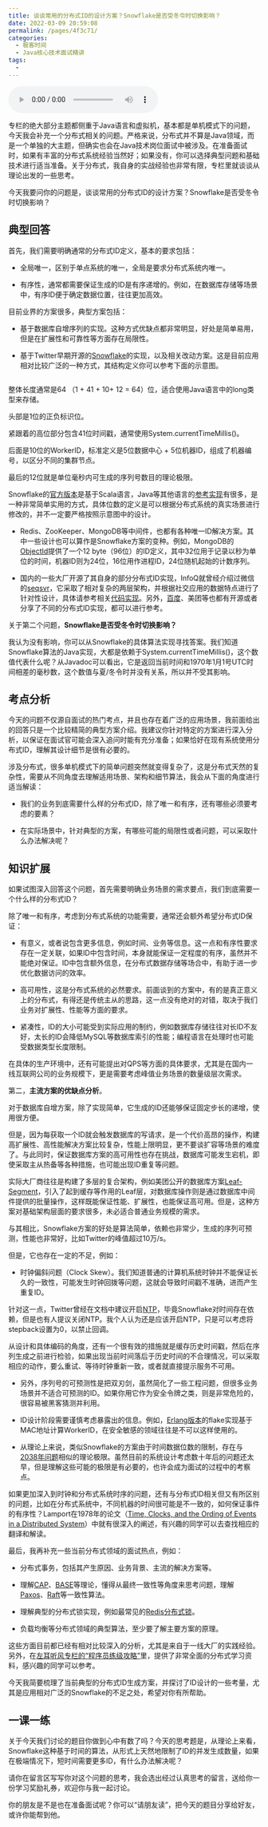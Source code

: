 ```yaml
---
title: 谈谈常用的分布式ID的设计方案？Snowflake是否受冬令时切换影响？
date: 2022-03-09 20:59:08
permalink: /pages/4f3c71/
categories:
  - 极客时间
  - Java核心技术面试精讲
tags:
  - 
---
```

<audio title="第39讲.谈谈常用的分布式ID的设计方案？Snowflake是否受冬令时切换影响？" src="https://static001.geekbang.org/resource/audio/c7/89/c732a54f9bf356b24cf0dfa377b5c889.mp3" controls="controls"></audio> 
<p>专栏的绝大部分主题都侧重于Java语言和虚拟机，基本都是单机模式下的问题，今天我会补充一个分布式相关的问题。严格来说，分布式并不算是Java领域，而是一个单独的大主题，但确实也会在Java技术岗位面试中被涉及。在准备面试时，如果有丰富的分布式系统经验当然好；如果没有，你可以选择典型问题和基础技术进行适当准备。关于分布式，我自身的实战经验也非常有限，专栏里就谈谈从理论出发的一些思考。</p><p>今天我要问你的问题是，<span class="orange">谈谈常用的分布式ID的设计方案？Snowflake是否受冬令时切换影响？</span></p><h2>典型回答</h2><p>首先，我们需要明确通常的分布式ID定义，基本的要求包括：</p><ul>
<li>
<p>全局唯一，区别于单点系统的唯一，全局是要求分布式系统内唯一。</p>
</li>
<li>
<p>有序性，通常都需要保证生成的ID是有序递增的。例如，在数据库存储等场景中，有序ID便于确定数据位置，往往更加高效。</p>
</li>
</ul><p>目前业界的方案很多，典型方案包括：</p><ul>
<li>
<p>基于数据库自增序列的实现。这种方式优缺点都非常明显，好处是简单易用，但是在扩展性和可靠性等方面存在局限性。</p>
</li>
<li>
<p>基于Twitter早期开源的<a href="https://github.com/twitter/snowflake">Snowflake</a>的实现，以及相关改动方案。这是目前应用相对比较广泛的一种方式，其结构定义你可以参考下面的示意图。</p>
</li>
</ul><p><img src="https://static001.geekbang.org/resource/image/ff/ad/ffd41494a39ef737b3c1151929c3c4ad.png" alt=""></p><p>整体长度通常是64 （1 + 41 + 10+ 12 = 64）位，适合使用Java语言中的long类型来存储。</p><!-- [[[read_end]]] --><p>头部是1位的正负标识位。</p><p>紧跟着的高位部分包含41位时间戳，通常使用System.currentTimeMillis()。</p><p>后面是10位的WorkerID，标准定义是5位数据中心 + 5位机器ID，组成了机器编号，以区分不同的集群节点。</p><p>最后的12位就是单位毫秒内可生成的序列号数目的理论极限。</p><p>Snowflake的<a href="https://github.com/twitter/snowflake">官方版本</a>是基于Scala语言，Java等其他语言的<a href="https://github.com/relops/snowflake">参考实现</a>有很多，是一种非常简单实用的方式，具体位数的定义是可以根据分布式系统的真实场景进行修改的，并不一定要严格按照示意图中的设计。</p><ul>
<li>
<p>Redis、ZooKeeper、MongoDB等中间件，也都有各种唯一ID解决方案。其中一些设计也可以算作是Snowflake方案的变种。例如，MongoDB的<a href="http://mongodb.github.io/node-mongodb-native/2.0/tutorials/objectid/">ObjectId</a>提供了一个12 byte（96位）的ID定义，其中32位用于记录以秒为单位的时间，机器ID则为24位，16位用作进程ID，24位随机起始的计数序列。</p>
</li>
<li>
<p>国内的一些大厂开源了其自身的部分分布式ID实现，InfoQ就曾经介绍过微信的<a href="http://www.infoq.com/cn/articles/wechat-serial-number-generator-architecture">seqsvr</a>，它采取了相对复杂的两层架构，并根据社交应用的数据特点进行了针对性设计，具体请参考相关<a href="https://github.com/nebula-im/seqsvr">代码实现</a>。另外，<a href="https://github.com/baidu/uid-generator/blob/master/README.zh_cn.md">百度</a>、美团等也都有开源或者分享了不同的分布式ID实现，都可以进行参考。</p>
</li>
</ul><p>关于第二个问题，<strong>Snowflake是否受冬令时切换影响？</strong></p><p>我认为没有影响，你可以从Snowflake的具体算法实现寻找答案。我们知道Snowflake算法的Java实现，大都是依赖于System.currentTimeMillis()，这个数值代表什么呢？从Javadoc可以看出，它是返回当前时间和1970年1月1号UTC时间相差的毫秒数，这个数值与夏/冬令时并没有关系，所以并不受其影响。</p><h2>考点分析</h2><p>今天的问题不仅源自面试的热门考点，并且也存在着广泛的应用场景，我前面给出的回答只是一个比较精简的典型方案介绍。我建议你针对特定的方案进行深入分析，以保证在面试官可能会深入追问时能有充分准备；如果恰好在现有系统使用分布式ID，理解其设计细节是很有必要的。</p><p>涉及分布式，很多单机模式下的简单问题突然就变得复杂了，这是分布式天然的复杂性，需要从不同角度去理解适用场景、架构和细节算法，我会从下面的角度进行适当解读：</p><ul>
<li>
<p>我们的业务到底需要什么样的分布式ID，除了唯一和有序，还有哪些必须要考虑的要素？</p>
</li>
<li>
<p>在实际场景中，针对典型的方案，有哪些可能的局限性或者问题，可以采取什么办法解决呢？</p>
</li>
</ul><h2>知识扩展</h2><p>如果试图深入回答这个问题，首先需要明确业务场景的需求要点，我们到底需要一个什么样的分布式ID？</p><p>除了唯一和有序，考虑到分布式系统的功能需要，通常还会额外希望分布式ID保证：</p><ul>
<li>
<p>有意义，或者说包含更多信息，例如时间、业务等信息。这一点和有序性要求存在一定关联，如果ID中包含时间，本身就能保证一定程度的有序，虽然并不能绝对保证。ID中包含额外信息，在分布式数据存储等场合中，有助于进一步优化数据访问的效率。</p>
</li>
<li>
<p>高可用性，这是分布式系统的必然要求。前面谈到的方案中，有的是真正意义上的分布式，有得还是传统主从的思路，这一点没有绝对的对错，取决于我们业务对扩展性、性能等方面的要求。</p>
</li>
<li>
<p>紧凑性，ID的大小可能受到实际应用的制约，例如数据库存储往往对长ID不友好，太长的ID会降低MySQL等数据库索引的性能；编程语言在处理时也可能受数据类型长度限制。</p>
</li>
</ul><p>在具体的生产环境中，还有可能提出对QPS等方面的具体要求，尤其是在国内一线互联网公司的业务规模下，更是需要考虑峰值业务场景的数量级层次需求。</p><p>第二，<strong>主流方案的优缺点分析</strong>。</p><p>对于数据库自增方案，除了实现简单，它生成的ID还能够保证固定步长的递增，使用很方便。</p><p>但是，因为每获取一个ID就会触发数据库的写请求，是一个代价高昂的操作，构建高扩展性、高性能解决方案比较复杂，性能上限明显，更不要谈扩容等场景的难度了。与此同时，保证数据库方案的高可用性也存在挑战，数据库可能发生宕机，即使采取主从热备等各种措施，也可能出现ID重复等问题。</p><p>实际大厂商往往是构建了多层的复合架构，例如美团公开的数据库方案<a href="https://tech.meituan.com/MT_Leaf.html">Leaf-Segment</a>，引入了起到缓存等作用的Leaf层，对数据库操作则是通过数据库中间件提供的批量操作，这样既能保证性能、扩展性，也能保证高可用。但是，这种方案对基础架构层面的要求很多，未必适合普通业务规模的需求。</p><p>与其相比，Snowflake方案的好处是算法简单，依赖也非常少，生成的序列可预测，性能也非常好，比如Twitter的峰值超过10万/s。</p><p>但是，它也存在一定的不足，例如：</p><ul>
<li>时钟偏斜问题（Clock Skew）。我们知道普通的计算机系统时钟并不能保证长久的一致性，可能发生时钟回拨等问题，这就会导致时间戳不准确，进而产生重复ID。</li>
</ul><p>针对这一点，Twitter曾经在文档中建议开启<a href="http://doc.ntp.org/4.1.0/ntpd.htm">NTP</a>，毕竟Snowflake对时间存在依赖，但是也有人提议关闭NTP。我个人认为还是应该开启NTP，只是可以考虑将stepback设置为0，以禁止回调。</p><p>从设计和具体编码的角度，还有一个很有效的措施就是缓存历史时间戳，然后在序列生成之前进行检验，如果出现当前时间落后于历史时间的不合理情况，可以采取相应的动作，要么重试、等待时钟重新一致，或者就直接提示服务不可用。</p><ul>
<li>
<p>另外，序列号的可预测性是把双刃剑，虽然简化了一些工程问题，但很多业务场景并不适合可预测的ID。如果你用它作为安全令牌之类，则是非常危险的，很容易被黑客猜测并利用。</p>
</li>
<li>
<p>ID设计阶段需要谨慎考虑暴露出的信息。例如，<a href="https://github.com/boundary/flake">Erlang版本</a>的flake实现基于MAC地址计算WorkerID，在安全敏感的领域往往是不可以这样使用的。</p>
</li>
<li>
<p>从理论上来说，类似Snowflake的方案由于时间数据位数的限制，存在与<a href="https://en.wikipedia.org/wiki/Year_2038_problem">2038年问题</a>相似的理论极限。虽然目前的系统设计考虑数十年后的问题还太早，但是理解这些可能的极限是有必要的，也许会成为面试的过程中的考察点。</p>
</li>
</ul><p>如果更加深入到时钟和分布式系统时序的问题，还有与分布式ID相关但又有所区别的问题，比如在分布式系统中，不同机器的时间很可能是不一致的，如何保证事件的有序性？Lamport在1978年的论文（<a href="https://amturing.acm.org/p558-lamport.pdf">Time, Clocks, and the Ording of Events in a Distributed System</a>）中就有很深入的阐述，有兴趣的同学可以去查找相应的翻译和解读。</p><p>最后，我再补充一些当前分布式领域的面试热点，例如：</p><ul>
<li>
<p>分布式事务，包括其产生原因、业务背景、主流的解决方案等。</p>
</li>
<li>
<p>理解<a href="https://en.wikipedia.org/wiki/CAP_theorem">CAP</a>、<a href="https://en.wikipedia.org/wiki/Eventual_consistency">BASE</a>等理论，懂得从最终一致性等角度来思考问题，理解<a href="https://en.wikipedia.org/wiki/Paxos_(computer_science)">Paxos</a>、<a href="https://raft.github.io/">Raft</a>等一致性算法。</p>
</li>
<li>
<p>理解典型的分布式锁实现，例如最常见的<a href="https://redis.io/topics/distlock">Redis分布式锁</a>。</p>
</li>
<li>
<p>负载均衡等分布式领域的典型算法，至少要了解主要方案的原理。</p>
</li>
</ul><p>这些方面目前都已经有相对比较深入的分析，尤其是来自于一线大厂的实践经验。另外，在<a href="http://time.geekbang.org/column/48">左耳听风专栏的“程序员练级攻略”</a>里，提供了非常全面的分布式学习资料，感兴趣的同学可以参考。</p><p>今天我简要梳理了当前典型的分布式ID生成方案，并探讨了ID设计的一些考量，尤其是应用相对广泛的Snowflake的不足之处，希望对你有所帮助。</p><h2>一课一练</h2><p>关于今天我们讨论的题目你做到心中有数了吗？今天的思考题是，从理论上来看，Snowflake这种基于时间的算法，从形式上天然地限制了ID的并发生成数量，如果在极端情况下，短时间需要更多ID，有什么办法解决呢？</p><p>请你在留言区写写你对这个问题的思考，我会选出经过认真思考的留言，送给你一份学习奖励礼券，欢迎你与我一起讨论。</p><p>你的朋友是不是也在准备面试呢？你可以“请朋友读”，把今天的题目分享给好友，或许你能帮到他。</p><p></p>